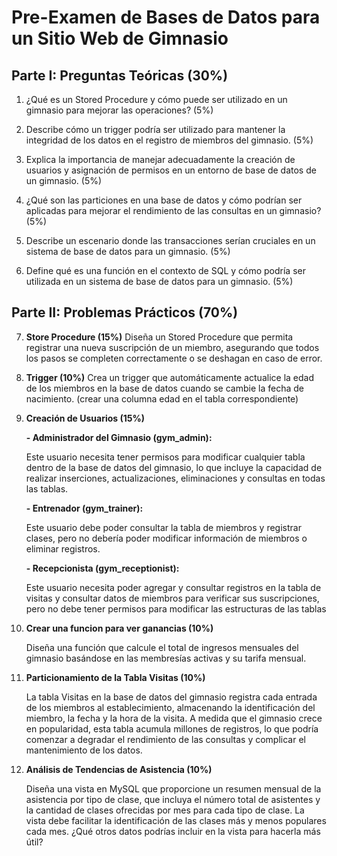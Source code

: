 # Pre-Examen de Bases de Datos para un Sitio Web de Gimnasio

## Parte I: Preguntas Teóricas (30%)

1. ¿Qué es un Stored Procedure y cómo puede ser utilizado en un gimnasio para mejorar las operaciones? (5%)

2. Describe cómo un trigger podría ser utilizado para mantener la integridad de los datos en el registro de miembros del gimnasio. (5%)

3. Explica la importancia de manejar adecuadamente la creación de usuarios y asignación de permisos en un entorno de base de datos de un gimnasio. (5%)

4. ¿Qué son las particiones en una base de datos y cómo podrían ser aplicadas para mejorar el rendimiento de las consultas en un gimnasio? (5%)

5. Describe un escenario donde las transacciones serían cruciales en un sistema de base de datos para un gimnasio. (5%)

6. Define qué es una función en el contexto de SQL y cómo podría ser utilizada en un sistema de base de datos para un gimnasio. (5%)

## Parte II: Problemas Prácticos (70%)

7. **Store Procedure (15%)**
   Diseña un Stored Procedure que permita registrar una nueva suscripción de un miembro, asegurando que todos los pasos se completen correctamente o se deshagan en caso de error.

8. **Trigger (10%)**
   Crea un trigger que automáticamente actualice la edad de los miembros en la base de datos cuando se cambie la fecha de nacimiento. (crear una columna edad en el tabla correspondiente)

9.  **Creación de Usuarios (15%)**
    
    **- Administrador del Gimnasio (gym_admin):**
            
    Este usuario necesita tener permisos para modificar cualquier tabla dentro de la base de datos del gimnasio, lo que incluye la capacidad de realizar inserciones, actualizaciones, eliminaciones y consultas en todas las tablas.

    **- Entrenador (gym_trainer):**

    Este usuario debe poder consultar la tabla de miembros y registrar clases, pero no debería poder modificar información de miembros o eliminar registros.

    **- Recepcionista (gym_receptionist):**

    Este usuario necesita poder agregar y consultar registros en la tabla de visitas y consultar datos de miembros para verificar sus suscripciones, pero no debe tener permisos para modificar las estructuras de las tablas

10. **Crear una funcion para ver ganancias (10%)**
    
    Diseña una función que calcule el total de ingresos mensuales del gimnasio basándose en las membresías activas y su tarifa mensual.

11. **Particionamiento de la Tabla Visitas (10%)**
    
    La tabla Visitas en la base de datos del gimnasio registra cada entrada de los miembros al establecimiento, almacenando la identificación del miembro, la fecha y la hora de la visita. A medida que el gimnasio crece en popularidad, esta tabla acumula millones de registros, lo que podría comenzar a degradar el rendimiento de las consultas y complicar el mantenimiento de los datos.

12. **Análisis de Tendencias de Asistencia (10%)**

    Diseña una vista en MySQL que proporcione un resumen mensual de la asistencia por tipo de clase, que incluya el número total de asistentes y la cantidad de clases ofrecidas por mes para cada tipo de clase. La vista debe facilitar la identificación de las clases más y menos populares cada mes.
    ¿Qué otros datos podrías incluir en la vista para hacerla más útil?